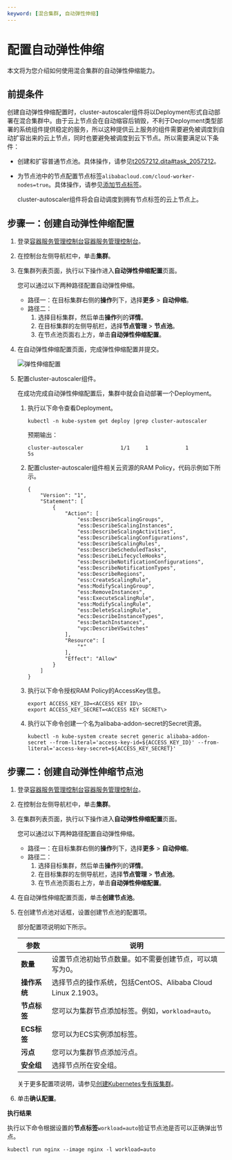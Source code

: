 ```yaml
---
keyword: [混合集群, 自动弹性伸缩]
---
```


# 配置自动弹性伸缩

本文将为您介绍如何使用混合集群的自动弹性伸缩能力。

## 前提条件

创建自动弹性伸缩配置时，cluster-autoscaler组件将以Deployment形式自动部署在混合集群中。由于云上节点会在自动缩容后销毁，不利于Deployment类型部署的系统组件提供稳定的服务，所以这种提供云上服务的组件需要避免被调度到自动扩容出来的云上节点，同时也要避免被调度到云下节点。所以需要满足以下条件：

-   创建和扩容普通节点池。具体操作，请参见[t2057212.dita\#task\_2057212](/cn.zh-CN/Kubernetes集群用户指南/多云混合云/混合集群/创建节点池并扩容.md)。
-   为节点池中的节点配置节点标签`alibabacloud.com/cloud-worker-nodes=true`。具体操作，请参见[添加节点标签](/cn.zh-CN/Kubernetes集群用户指南/节点与节点池/节点/管理节点标签.md)。

    cluster-autoscaler组件将会自动调度到拥有节点标签的云上节点上。


## 步骤一：创建自动弹性伸缩配置

1.  登录[容器服务管理控制台](https://cs.console.aliyun.com)[容器服务管理控制台](https://partners-intl.console.aliyun.com/#/cs)。

2.  在控制台左侧导航栏中，单击**集群**。

3.  在集群列表页面，执行以下操作进入**自动弹性伸缩配置**页面。

    您可以通过以下两种路径配置自动弹性伸缩。

    -   路径一：在目标集群右侧的**操作**列下，选择**更多** \> **自动伸缩**。
    -   路径二：
        1.  选择目标集群，然后单击**操作**列的**详情**。
        2.  在目标集群的左侧导航栏，选择**节点管理** \> **节点池**。
        3.  在节点池页面右上方，单击**自动弹性伸缩配置**。
4.  在自动弹性伸缩配置页面，完成弹性伸缩配置并提交。

    ![弹性伸缩配置](https://static-aliyun-doc.oss-accelerate.aliyuncs.com/assets/img/zh-CN/6409875161/p248329.png)

5.  配置cluster-autoscaler组件。

    在成功完成自动弹性伸缩配置后，集群中就会自动部署一个Deployment。

    1.  执行以下命令查看Deployment。

        ```
        kubectl -n kube-system get deploy |grep cluster-autoscaler
        ```

        预期输出：

        ```
        cluster-autoscaler            1/1     1            1           5s
        ```

    2.  配置cluster-autoscaler组件相关云资源的RAM Policy，代码示例如下所示。

        ```
        {
            "Version": "1",
            "Statement": [
                {
                    "Action": [
                        "ess:DescribeScalingGroups",
                        "ess:DescribeScalingInstances",
                        "ess:DescribeScalingActivities",
                        "ess:DescribeScalingConfigurations",
                        "ess:DescribeScalingRules",
                        "ess:DescribeScheduledTasks",
                        "ess:DescribeLifecycleHooks",
                        "ess:DescribeNotificationConfigurations",
                        "ess:DescribeNotificationTypes",
                        "ess:DescribeRegions",
                        "ess:CreateScalingRule",
                        "ess:ModifyScalingGroup",
                        "ess:RemoveInstances",
                        "ess:ExecuteScalingRule",
                        "ess:ModifyScalingRule",
                        "ess:DeleteScalingRule",
                        "ecs:DescribeInstanceTypes",
                        "ess:DetachInstances",
                        "vpc:DescribeVSwitches"
                    ],
                    "Resource": [
                        "*"
                    ],
                    "Effect": "Allow"
                }
            ]
        }
        ```

    3.  执行以下命令授权RAM Policy的AccessKey信息。

        ```
        export ACCESS_KEY_ID=<ACCESS KEY ID\>
        export ACCESS_KEY_SECRET=<ACCESS KEY SECRET\>
        ```

    4.  执行以下命令创建一个名为alibaba-addon-secret的Secret资源。

        ```
        kubectl -n kube-system create secret generic alibaba-addon-secret --from-literal='access-key-id=${ACCESS_KEY_ID}' --from-literal='access-key-secret=${ACCESS_KEY_SECRET}'
        ```


## 步骤二：创建自动弹性伸缩节点池

1.  登录[容器服务管理控制台](https://cs.console.aliyun.com)[容器服务管理控制台](https://partners-intl.console.aliyun.com/#/cs)。

2.  在控制台左侧导航栏中，单击**集群**。

3.  在集群列表页面，执行以下操作进入**自动弹性伸缩配置**页面。

    您可以通过以下两种路径配置自动弹性伸缩。

    -   路径一：在目标集群右侧的**操作**列下，选择**更多** \> **自动伸缩**。
    -   路径二：
        1.  选择目标集群，然后单击**操作**列的**详情**。
        2.  在目标集群的左侧导航栏，选择**节点管理** \> **节点池**。
        3.  在节点池页面右上方，单击**自动弹性伸缩配置**。
4.  在自动弹性伸缩配置页面，单击**创建节点池**。

5.  在创建节点池对话框，设置创建节点池的配置项。

    部分配置项说明如下所示。

    |参数|说明|
    |--|--|
    |**数量**|设置节点池初始节点数量。如不需要创建节点，可以填写为0。|
    |**操作系统**|选择节点的操作系统，包括CentOS、Alibaba Cloud Linux 2.1903。|
    |**节点标签**|您可以为集群节点添加标签。例如，`workload=auto`。|
    |**ECS标签**|您可以为ECS实例添加标签。|
    |**污点**|您可以为集群节点添加污点。|
    |**安全组**|选择节点所在安全组。|

    关于更多配置项说明，请参见[创建Kubernetes专有版集群](/cn.zh-CN/Kubernetes集群用户指南/集群/创建集群/创建Kubernetes专有版集群.md)。

6.  单击**确认配置**。


**执行结果**

执行以下命令根据设置的**节点标签**`workload=auto`验证节点池是否可以正确弹出节点。

```
kubectl run nginx --image nginx -l workload=auto
```

